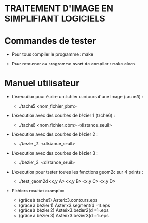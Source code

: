 # TRAITEMENT D'IMAGE EN SIMPLIFIANT LOGICIELS
#	Commandes de tester

- Pour tous compiler le programme : make

- Pour retourner au programme avant de compiler : make clean

#	Manuel utilisateur 


- L’execution pour écrire un fichier contours d'une image (tache5) : 
     + ./tache5 <nom_fichier_pbm>
     
- L’execution avec des courbes de bézier 1 (tache6) :
     + ./tache6 <nom_fichier_pbm> <distance_seuil>
	     
- L’execution avec des courbes de bézier 2 :
	+ ./bezier_2 <image> <distance_seuil>
	
- L’execution avec des courbes de bézier 3 :
	+ ./bezier_3 <image> <distance_seuil>
	
- L’execution pour tester toutes les fonctions geom2d sur 4 points :
	+ ./test_geom2d <x,y A> <x,y B> <x,y C> <x,y D>


- Fichiers resultat examples :
 	+ (grâce à tache5)	 Asterix3.contours.eps 			
 	+ (grâce à bézier 1)	 Asterix3.segment(d =1).eps	
 	+ (grâce à bézier 2)	 Asterix3.bezier2(d =1).eps	
 	+ (grâce à bézier 3)	 Asterix3.bezier3(d =1).eps	

